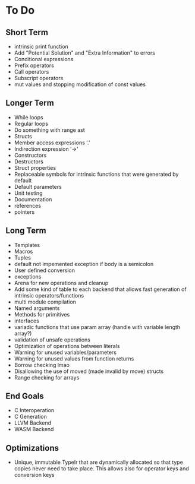 # To Do

## Short Term
- intrinsic print function
- Add "Potential Solution" and "Extra Information" to errors
- Conditional expressions
- Prefix operators
- Call operators
- Subscript operators
- mut values and stopping modification of const values

## Longer Term
- While loops
- Regular loops
- Do something with range ast
- Structs
- Member access expressions '.'
- Indirection expression '->'
- Constructors
- Destructors
- Struct properties
- Replaceable symbols for intrinsic functions that were generated by default
- Default parameters
- Unit testing
- Documentation
- references
- pointers

## Long Term
- Templates
- Macros
- Tuples
- default not impemented exception if body is a semicolon
- User defined conversion
- exceptions
- Arena for new operations and cleanup
- Add some kind of table to each backend that allows fast generation of intrinsic operators/functions
- multi module compilation
- Named arguments
- Methods for primitives
- interfaces
- variadic functions that use param array (handle with variable length array?)
- validation of unsafe operations
- Optimization of operations between literals
- Warning for unused variables/parameters
- Warning for unused values from function returns
- Borrow checking lmao
- Disallowing the use of moved (made invalid by move) structs
- Range checking for arrays

## End Goals
- C Interoperation
- C Generation
- LLVM Backend
- WASM Backend

## Optimizations
- Unique, immutable TypeIr that are dynamically allocated so that type copies never need to take place. This allows also for operator keys and conversion keys
